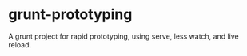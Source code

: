 # grunt-prototyping
A grunt project for rapid prototyping, using serve, less watch, and live reload.
